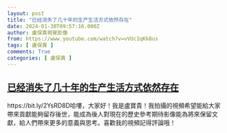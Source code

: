 ```yaml
---
layout: post
title: "已经消失了几十年的生产生活方式依然存在"
date: 2024-01-30T09:57:16.000Z
author: 盧保貴視覺影像
from: https://www.youtube.com/watch?v=vVUc1qKk8us
tags: [ 盧保貴 ]
comments: True
categories: [ 盧保貴 ]
---
```

<!--1706608636000-->
[已经消失了几十年的生产生活方式依然存在](https://www.youtube.com/watch?v=vVUc1qKk8us)
------

<div>
https://bit.ly/2YsRD8D哈嘍，大家好！我是盧寶貴！我拍攝的視頻希望能給大家帶來貢獻能夠留存後世，能成為後人對現在的歷史參考期待影像能為將來保留文獻，給人們帶來更多的意義與思考。喜歡我的視頻記得評論哦！
</div>
